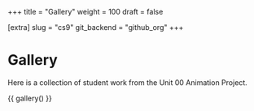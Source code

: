 +++
title = "Gallery"
weight = 100
draft = false

[extra]
slug = "cs9"
git_backend = "github_org"
+++



# Gallery

Here is a collection of student work from the Unit 00 Animation Project.


{{ gallery() }}